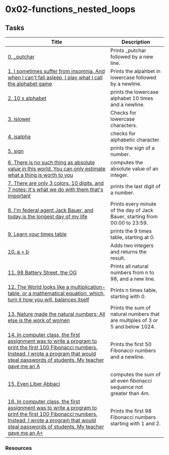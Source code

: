 # 0x02-functions_nested_loops

## Tasks

Title | Description
------ | ----------
[0. _putchar](./0-putchar.c) | Prints _putchar followed by a new line.
[1. I sometimes suffer from insomnia. And when I can't fall asleep, I play what I call the alphabet game](./1-alphabet.c) | Prints the alpahbet in lowercase followed by a newline.
[2. 10 x alphabet](./2-print_alphabet_x10.c) |  prints the lowercase alphabet 10 times and a newline.
[3. islower](./3-islower.c) | Checks for lowercase characters.
[4. isalpha](./4-isalpha.c) | checks for alphabetic character.
[5. sign](./5-sign.c) | prints the sign of a number.
[6. There is no such thing as absolute value in this world. You can only estimate what a thing is worth to you](./6-abs.c) | computes the absolute value of an integer.
[7. There are only 3 colors, 10 digits, and 7 notes; it's what we do with them that's important](./7-print_last_digit.c) | prints the last digit of a number.
[8. I'm federal agent Jack Bauer, and today is the longest day of my life](./8-24_hours.c) | Prints every minute of the day of Jack Bauer, starting from 00:00 to 23:59.
[9. Learn your times table](./9-times_table.c) | prints the 9 times table, starting at 0.
[10. a + b](./10-add.c) | Adds two integers and returns the result.
[11. 98 Battery Street, the OG](./11-print_to_98.c) | Prints all natural numbers from n to 98, and a new line.
[12. The World looks like a multiplication-table, or a mathematical equation, which, turn it how you will, balances itself](./100-times_table.c) | Prints n times table, starting with 0.
[13. Nature made the natural numbers; All else is the work of women](./101-natural.c) | Prints the sum of natural numbers that are multiples of 3 or 5 and below 1024.
[14. In computer class, the first assignment was to write a program to print the first 100 Fibonacci numbers. Instead, I wrote a program that would steal passwords of students. My teacher gave me an A](./102-fibonacci.c) | Prints the first 50 Fibonacci numbers and a newline.
[15. Even Liber Abbaci](./103-fibonacci.c) | computes the sum of all even fibonacci sequence not greater than 4m.
[16. In computer class, the first assignment was to write a program to print the first 100 Fibonacci numbers. Instead, I wrote a program that would steal passwords of students. My teacher gave me an A+](./104-fibonacci.c) | Prints the first 98 Fibonacci numbers starting with 1 and 2.

### Resources
